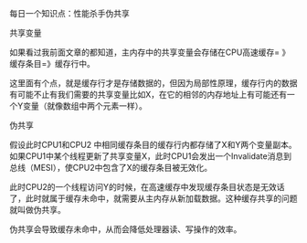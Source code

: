 每日一个知识点：性能杀手伪共享



共享变量

如果看过我前面文章的都知道，主内存中的共享变量会存储在CPU高速缓存= 》缓存条目=》缓存行中。

这里面有个点，就是缓存行才是存储数据的，但因为局部性原理，缓存行内的数据有可能不止有我们需要的共享变量比如X，在它的相邻的内存地址上有可能还有一个Y变量（就像数组中两个元素一样）。



伪共享

假设此时CPU1和CPU2 中相同缓存条目的缓存行内都存储了X和Y两个变量副本。如果CPU1中某个线程更新了共享变量X，此时CPU1会发出一个Invalidate消息到总线（MESI），使CPU2中包含了X的缓存条目被无效化。

此时CPU2的一个线程访问Y的时候，在高速缓存中发现缓存条目状态是无效话了，此时就属于缓存未命中，就需要从主内存从新加载数据。这种缓存共享的问题就叫做伪共享。



伪共享会导致缓存未命中，从而会降低处理器读、写操作的效率。
